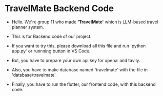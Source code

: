 # TravelMate Backend Code
- Hello. We're group 11 who made **'TravelMate'** which is LLM-based travel planner system.  
- This is for Backend code of our project.  

- If you want to try this, please download all this file and run 'python app.py' or runnning button in VS Code. 
- But, you have to prepare your own api key for openai and tavily.   

- Also, you have to make database named 'travelmate' with the file in 'database/travelmate'.

- Finally, you have to run the flutter, our frontend code, with this backend code.